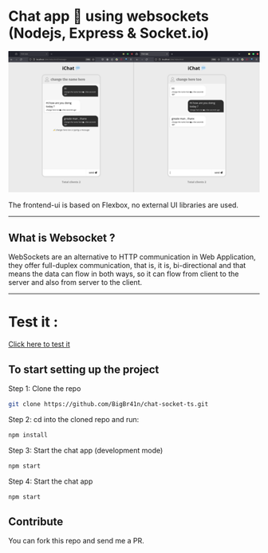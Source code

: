 # Chat app 💬 using websockets (Nodejs, Express & Socket.io)

![Chat App Screenshot](./screenshot.png)

The frontend-ui is based on Flexbox, no external UI libraries are used.

---

## What is Websocket ?

WebSockets are an alternative to HTTP communication in Web Application, they offer full-duplex communication, that is, it is, bi-directional and that means the data can flow in both ways, so it can flow from client to the server and also from server to the client.

---

# Test it : 
[Click here to test it](https://chat-socket-ts.onrender.com/)


## To start setting up the project

Step 1: Clone the repo

```bash
git clone https://github.com/BigBr41n/chat-socket-ts.git
```

Step 2: cd into the cloned repo and run:

```bash
npm install
```

Step 3: Start the chat app (development mode)

```bash
npm start
```

Step 4: Start the chat app

```bash
npm start
```

## Contribute

You can fork this repo and send me a PR.
